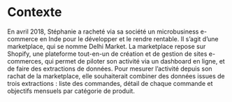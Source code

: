 # Contexte

En avril 2018, Stéphanie a racheté via sa société un microbusiness
e-commerce en Inde pour le développer et le rendre rentable. Il s’agit d’une
marketplace, qui se nomme Delhi Market. La marketplace repose sur Shopify,
une plateforme tout-en-un de création et de gestion de sites e-commerces,
qui permet de piloter son activité via un dashboard en ligne, et de faire des
extractions de données.
Pour mesurer l’activité depuis son rachat de la marketplace, elle souhaiterait
combiner des données issues de trois extractions : liste des commandes,
détail de chaque commande et objectifs mensuels par catégorie de produit.


